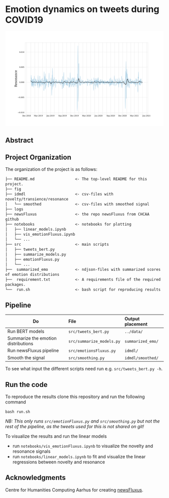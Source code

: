 # Emotion dynamics on tweets during COVID19

![Resonance](fig/W3_smooth150_res.png)

## Abstract

## Project Organization
The organization of the project is as follows:

```
├── README.md                  <- The top-level README for this project.
├── fig                        
├── idmdl                      <- csv-files with novelty/transience/resonance
│   └── smoothed               <- csv-files with smoothed signal
├── logs                       
├── newsFluxus                 <- the repo newsFluxus from CHCAA github
├── notebooks                  <- notebooks for plotting      
│   ├── linear_models.ipynb
│   ├── vis_emotionFluxus.ipynb
│   └── ...
├── src                        <- main scripts
│   ├── tweets_bert.py
│   ├── summarize_models.py
│   ├── emotionFluxus.py
│   └── ...
├──  summarized_emo            <- ndjson-files with summarized scores of emotion distributions
├──  requirement.txt           <- A requirements file of the required packages.
└──  run.sh                    <- bash script for reproducing results
```

## Pipeline

| Do | File| Output placement |
|-----------|:------------|:--------|
Run BERT models | ```src/tweets_bert.py```  | ```../data/```
Summarize the emotion distributions | ```src/summarize_models.py``` | ```summarized_emo/```
Run newsFluxus pipeline | ```src/emotionsFluxus.py``` | ```idmdl/```
Smooth the signal | ```src/smoothing.py``` | ```idmdl/smoothed/```

To see what input the different scripts need run e.g. ```src/tweets_bert.py -h```.

## Run the code
To reproduce the results clone this repository and run the following command
```
bash run.sh
```

*NB: This only runs ```src/emotionFluxus.py``` and ```src/smoothing.py``` but not the rest of the pipeline, as the tweets used for this is not shared on git!* 

To visualize the results and run the linear models
- run ```notebooks/vis_emotionFluxus.ipynb``` to visualize the novelty and resonance signals
- run ```notebooks/linear_models.ipynb``` to fit and visualize the linear regressions between novelty and resonance

## Acknowledgments

Centre for Humanities Computing Aarhus for creating [newsFluxus](https://github.com/centre-for-humanities-computing/newsFluxus).